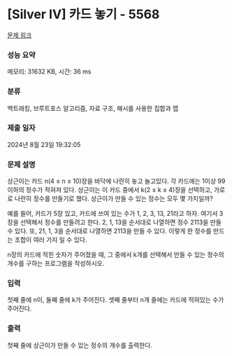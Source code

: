 # [Silver IV] 카드 놓기 - 5568 

[문제 링크](https://www.acmicpc.net/problem/5568) 

### 성능 요약

메모리: 31632 KB, 시간: 36 ms

### 분류

백트래킹, 브루트포스 알고리즘, 자료 구조, 해시를 사용한 집합과 맵

### 제출 일자

2024년 8월 23일 19:32:05

### 문제 설명

<p>상근이는 카드 n(4 ≤ n ≤ 10)장을 바닥에 나란히 놓고 놀고있다. 각 카드에는 1이상 99이하의 정수가 적혀져 있다. 상근이는 이 카드 중에서 k(2 ≤ k ≤ 4)장을 선택하고, 가로로 나란히 정수를 만들기로 했다. 상근이가 만들 수 있는 정수는 모두 몇 가지일까?</p>

<p>예를 들어, 카드가 5장 있고, 카드에 쓰여 있는 수가 1, 2, 3, 13, 21라고 하자. 여기서 3장을 선택해서 정수를 만들려고 한다. 2, 1, 13을 순서대로 나열하면 정수 2113을 만들 수 있다. 또, 21, 1, 3을 순서대로 나열하면 2113을 만들 수 있다. 이렇게 한 정수를 만드는 조합이 여러 가지 일 수 있다.</p>

<p>n장의 카드에 적힌 숫자가 주어졌을 때, 그 중에서 k개를 선택해서 만들 수 있는 정수의 개수를 구하는 프로그램을 작성하시오.</p>

### 입력 

 <p>첫째 줄에 n이, 둘째 줄에 k가 주어진다. 셋째 줄부터 n개 줄에는 카드에 적혀있는 수가 주어진다.</p>

### 출력 

 <p>첫째 줄에 상근이가 만들 수 있는 정수의 개수를 출력한다.</p>

